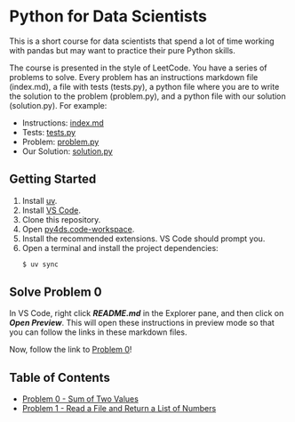 # Python for Data Scientists

This is a short course for data scientists that spend a lot of time working with pandas but may want to practice their pure Python skills.

The course is presented in the style of LeetCode. You have a series of problems to solve. Every problem has an instructions markdown file (index.md), a file with tests (tests.py), a python file where you are to write the solution to the problem (problem.py), and a python file with our solution (solution.py). For example:

- Instructions: [index.md](p9893/index.md)
- Tests: [tests.py](p9893/tests.py)
- Problem: [problem.py](p9893/problem.py)
- Our Solution: [solution.py](p9893/solution.py)

## Getting Started

1. Install [uv](https://docs.astral.sh/uv/getting-started/installation/).
1. Install [VS Code](https://code.visualstudio.com/download).
1. Clone this repository.
1. Open [py4ds.code-workspace](py4ds.code-workspace).
1. Install the recommended extensions. VS Code should prompt you.
1. Open a terminal and install the project dependencies:
   ```sh
   $ uv sync
   ```

## Solve Problem 0

In VS Code, right click **_README.md_** in the Explorer pane, and then click on **_Open Preview_**. This will open these instructions in preview mode so that you can follow the links in these markdown files.

Now, follow the link to [Problem 0](p9893/index.md)!

## Table of Contents

- [Problem 0 - Sum of Two Values](./p9893/index.md)
- [Problem 1 - Read a File and Return a List of Numbers](./p6136/index.md)
